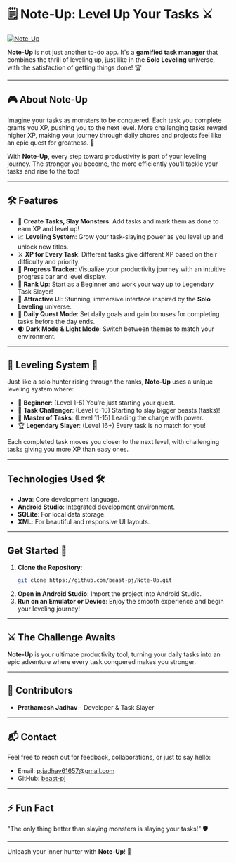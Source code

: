 # 🗒️ **Note-Up: Level Up Your Tasks** ⚔️

[![Note-Up](https://img.shields.io/badge/Note--Up-Level%20Up%20Your%20Productivity-blueviolet)](https://yourwebsite.com)

**Note-Up** is not just another to-do app. It's a **gamified task manager** that combines the thrill of leveling up, just like in the **Solo Leveling** universe, with the satisfaction of getting things done! 🏆

---

## 🎮 **About Note-Up**

Imagine your tasks as monsters to be conquered. Each task you complete grants you XP, pushing you to the next level. More challenging tasks reward higher XP, making your journey through daily chores and projects feel like an epic quest for greatness. 🌟

With **Note-Up**, every step toward productivity is part of your leveling journey. The stronger you become, the more efficiently you’ll tackle your tasks and rise to the top!

---

## 🛠️ **Features**

- 🎯 **Create Tasks, Slay Monsters**: Add tasks and mark them as done to earn XP and level up!
- 📈 **Leveling System**: Grow your task-slaying power as you level up and unlock new titles.
- ⚔️ **XP for Every Task**: Different tasks give different XP based on their difficulty and priority.
- 🌟 **Progress Tracker**: Visualize your productivity journey with an intuitive progress bar and level display.
- 🏅 **Rank Up**: Start as a Beginner and work your way up to Legendary Task Slayer!
- 🎨 **Attractive UI**: Stunning, immersive interface inspired by the **Solo Leveling** universe.
- 📅 **Daily Quest Mode**: Set daily goals and gain bonuses for completing tasks before the day ends.
- 🌒 **Dark Mode & Light Mode**: Switch between themes to match your environment.

---

## 🧙 **Leveling System** 🌠

Just like a solo hunter rising through the ranks, **Note-Up** uses a unique leveling system where:

- 🥉 **Beginner**: (Level 1-5) You’re just starting your quest.
- 🥈 **Task Challenger**: (Level 6-10) Starting to slay bigger beasts (tasks)!
- 🥇 **Master of Tasks**: (Level 11-15) Leading the charge with power.
- 🏆 **Legendary Slayer**: (Level 16+) Every task is no match for you!

Each completed task moves you closer to the next level, with challenging tasks giving you more XP than easy ones.

---


## **Technologies Used** 🛠️
- **Java**: Core development language.
- **Android Studio**: Integrated development environment.
- **SQLite**: For local data storage.
- **XML**: For beautiful and responsive UI layouts.


---

## **Get Started** 🚀
1. **Clone the Repository**:
   ```bash
   git clone https://github.com/beast-pj/Note-Up.git
   ```
2. **Open in Android Studio**: Import the project into Android Studio.
3. **Run on an Emulator or Device**: Enjoy the smooth experience and begin your leveling journey!

---

## ⚔️ **The Challenge Awaits**

**Note-Up** is your ultimate productivity tool, turning your daily tasks into an epic adventure where every task conquered makes you stronger.

---

## 👥 **Contributors**

- **Prathamesh Jadhav** - Developer & Task Slayer

---

## 📬 **Contact**

Feel free to reach out for feedback, collaborations, or just to say hello:

- Email: p.jadhav61657@gmail.com
- GitHub: [beast-pj](https://github.com/beast-pj)

---

## ⚡ **Fun Fact**

"The only thing better than slaying monsters is slaying your tasks!" 🛡️

---

Unleash your inner hunter with **Note-Up**! 🎯
